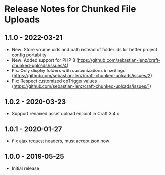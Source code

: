 # Release Notes for Chunked File Uploads

## 1.1.0 - 2022-03-21
- New: Store volume uids and path instead of folder ids for better project config portability
- New: Added support for PHP 8 (https://github.com/sebastian-lenz/craft-chunked-uploads/issues/4)
- Fix: Only display folders with customizations in settings (https://github.com/sebastian-lenz/craft-chunked-uploads/issues/2)
- Fix: Respect customized cpTrigger values (https://github.com/sebastian-lenz/craft-chunked-uploads/issues/1)

## 1.0.2 - 2020-03-23
- Support renamed asset upload enpoint in Craft 3.4.x

## 1.0.1 - 2020-01-27
- Fix ajax request headers, must accept json now

## 1.0.0 - 2019-05-25
- Initial release
